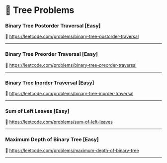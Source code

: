 # 🔗 Tree Problems

### Binary Tree Postorder Traversal [Easy]

🔗 https://leetcode.com/problems/binary-tree-postorder-traversal

---

### Binary Tree Preorder Traversal [Easy]

🔗 https://leetcode.com/problems/binary-tree-preorder-traversal

---

### Binary Tree Inorder Traversal [Easy]

🔗 https://leetcode.com/problems/binary-tree-inorder-traversal

---

### Sum of Left Leaves [Easy]

🔗 https://leetcode.com/problems/sum-of-left-leaves

---

### Maximum Depth of Binary Tree [Easy]

🔗 https://leetcode.com/problems/maximum-depth-of-binary-tree

---
